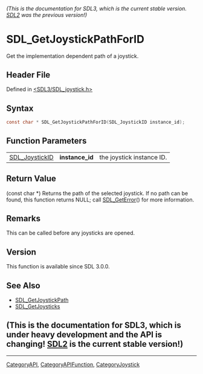 ###### (This is the documentation for SDL3, which is the current stable version. [SDL2](https://wiki.libsdl.org/SDL2/) was the previous version!)
# SDL_GetJoystickPathForID

Get the implementation dependent path of a joystick.

## Header File

Defined in [<SDL3/SDL_joystick.h>](https://github.com/libsdl-org/SDL/blob/main/include/SDL3/SDL_joystick.h)

## Syntax

```c
const char * SDL_GetJoystickPathForID(SDL_JoystickID instance_id);
```

## Function Parameters

|                                  |                 |                           |
| -------------------------------- | --------------- | ------------------------- |
| [SDL_JoystickID](SDL_JoystickID) | **instance_id** | the joystick instance ID. |

## Return Value

(const char *) Returns the path of the selected joystick. If no path can be
found, this function returns NULL; call [SDL_GetError](SDL_GetError)() for
more information.

## Remarks

This can be called before any joysticks are opened.

## Version

This function is available since SDL 3.0.0.

## See Also

- [SDL_GetJoystickPath](SDL_GetJoystickPath)
- [SDL_GetJoysticks](SDL_GetJoysticks)


## (This is the documentation for SDL3, which is under heavy development and the API is changing! [SDL2](https://wiki.libsdl.org/SDL2/) is the current stable version!)



----
[CategoryAPI](CategoryAPI), [CategoryAPIFunction](CategoryAPIFunction), [CategoryJoystick](CategoryJoystick)

